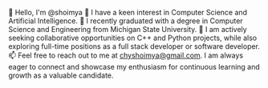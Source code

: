 <!-- - 👋 Hi, I’m @shoimya
- 👀 I’m interested in Computer Science and Artificial Intelligence 
- 🌱 I’m a Computer Science and Engineering graduate from Michigan State University 
- 💞️ I’m looking to collaborate on any C++, python projects and a Full-time position as a full stack developer or a software developer. 
- 📫 How to reach me: chyshoimya@gmail.com 
-->

👋 Hello, I'm @shoimya
👀 I have a keen interest in Computer Science and Artificial Intelligence.
🌱 I recently graduated with a degree in Computer Science and Engineering from Michigan State University.
💞️ I am actively seeking collaborative opportunities on C++ and Python projects, while also exploring full-time positions as a full stack developer or software developer.
📫 Feel free to reach out to me at chyshoimya@gmail.com. I am always eager to connect and showcase my enthusiasm for continuous learning and growth as a valuable candidate.

<!---
Shoimya/Shoimya is a ✨ special ✨ repository because its `README.md` (this file) appears on your GitHub profile.
You can click the Preview link to take a look at your changes.
--->

